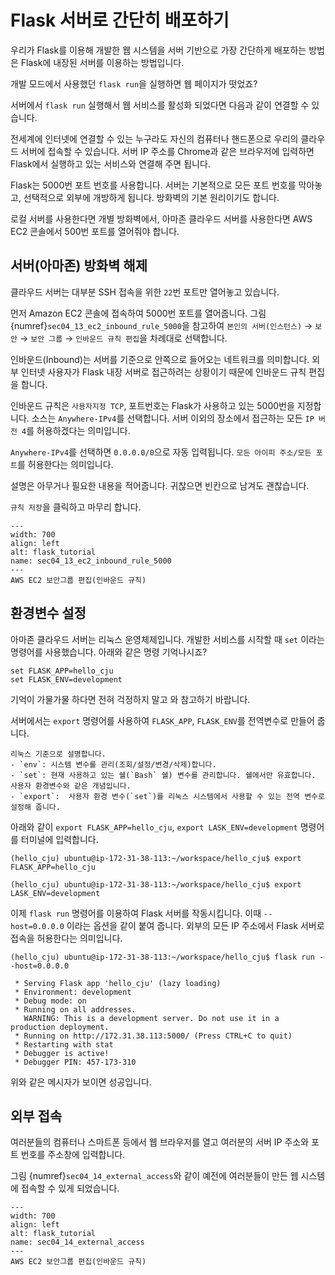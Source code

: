 # Flask 서버로 간단히 배포하기
우리가 Flask를 이용해 개발한 웹 시스템을 서버 기반으로 가장 간단하게 배포하는 방법은 Flask에 내장된 서버를 이용하는 방법입니다. 

개발 모드에서 사용했던 `flask run`을 실행하면 웹 페이지가 떳었죠?

서버에서 `flask run` 실행해서 웹 서비스를 활성화 되었다면 다음과 같이 연결할 수 있습니다.

전세계에 인터넷에 연결할 수 있는 누구라도 자신의 컴퓨터나 핸드폰으로 우리의 클라우드 서버에 접속할 수 있습니다.
서버 IP 주소를 Chrome과 같은 브라우저에 입력하면 Flask에서 실행하고 있는 서비스와 연결해 주면 됩니다. 

Flask는 5000번 포트 번호를 사용합니다. 
서버는 기본적으로 모든 포트 번호를 막아놓고, 선택적으로 외부에 개방하게 됩니다.
방화벽의 기본 원리이기도 합니다.

로컬 서버를 사용한다면 개별 방화벽에서, 아마존 클라우드 서버를 사용한다면 AWS EC2 콘솔에서 500번 포트를 열어줘야 합니다. 

## 서버(아마존) 방화벽 해제

클라우드 서버는 대부분 SSH 접속을 위한 `22`번 포트만 열어놓고 있습니다.

먼저 Amazon EC2 콘솔에 접속하여 5000번 포트를 열어줍니다.
그림 {numref}`sec04_13_ec2_inbound_rule_5000`을 참고하여 `본인의 서버(인스턴스)` $\to$ `보안` $\to$ `보안 그룹`  $\to$ `인바운드 규칙 편집`을 차례대로 선택합니다.

인바운드(Inbound)는 서버를 기준으로 안쪽으로 들어오는 네트워크를 의미합니다. 
외부 인터넷 사용자가 Flask 내장 서버로 접근하려는 상황이기 때문에 인바운드 규칙 편집을 합니다.

인바운드 규칙은 `사용자지정 TCP`, 포트번호는 Flask가 사용하고 있는 5000번을 지정합니다. 소스는 `Anywhere-IPv4`를 선택합니다. 서버 이외의 장소에서 접근하는 모든 `IP 버전 4`를 허용하겠다는 의미입니다. 

`Anywhere-IPv4`를 선택하면 `0.0.0.0/0`으로 자동 입력됩니다. `모든 아이피 주소/모든 포트`를 허용한다는 의미입니다.

설명은 아무거나 필요한 내용을 적어줍니다. 
귀찮으면 빈칸으로 남겨도 괜찮습니다.

`규칙 저장`을 클릭하고 마무리 합니다.

```{figure} ../../imgs/Section04_system_deploy/sec04_13_ec2_inbound_rule_5000.png
---
width: 700
align: left
alt: flask_tutorial
name: sec04_13_ec2_inbound_rule_5000
---
AWS EC2 보안그룹 편집(인바운드 규칙)
```

## 환경변수 설정

아마존 클라우드 서버는 리눅스 운영체제입니다.
개발한 서비스를 시작할 때 `set` 이라는 명령어를 사용했습니다. 
아래와 같은 명령 기억나시죠?

```
set FLASK_APP=hello_cju
set FLASK_ENV=development
```

기억이 가물가물 하다면 전혀 걱정하지 말고 [](../../Contents/ch08-2_run_flask_server.md)와 [](../../Contents/ch08-4_setting_develop_mode.md) 참고하기 바랍니다.

서버에서는 `export` 명령어를 사용하여 `FLASK_APP`, `FLASK_ENV`를 전역변수로 만들어 줍니다. 

```{admonition} set과 export 차이점
리눅스 기준으로 설명합니다.
- `env`: 시스템 변수를 관리(조회/설정/변경/삭제)합니다.
- `set`: 현재 사용하고 있는 쉘(`Bash` 쉘) 변수를 관리합니다. 쉘에서만 유효합니다. 사용자 환경변수와 같은 개념입니다.
- `export`:  사용자 환경 변수(`set`)를 리눅스 시스템에서 사용할 수 있는 전역 변수로 설정해 줍니다. 
```

아래와 같이 `export FLASK_APP=hello_cju`, `export LASK_ENV=development` 명령어를 터미널에 입력합니다.

```
(hello_cju) ubuntu@ip-172-31-38-113:~/workspace/hello_cju$ export FLASK_APP=hello_cju
```

```
(hello_cju) ubuntu@ip-172-31-38-113:~/workspace/hello_cju$ export LASK_ENV=development
```

이제 `flask run` 명령어를 이용하여 Flask 서버를 작동시킵니다.
이때 `--host=0.0.0.0` 이라는 옵션을 같이 붙여 줍니다.
외부의 모든 IP 주소에서 Flask 서버로 접속을 허용한다는 의미입니다.

```
(hello_cju) ubuntu@ip-172-31-38-113:~/workspace/hello_cju$ flask run --host=0.0.0.0
```

```
 * Serving Flask app 'hello_cju' (lazy loading)
 * Environment: development
 * Debug mode: on
 * Running on all addresses.
   WARNING: This is a development server. Do not use it in a production deployment.
 * Running on http://172.31.38.113:5000/ (Press CTRL+C to quit)
 * Restarting with stat
 * Debugger is active!
 * Debugger PIN: 457-173-310
```

위와 같은 메시자가 보이면 성공입니다.

## 외부 접속

여러분들의 컴퓨터나 스마트폰 등에서 웹 브라우저를 열고 여러분의 서버 IP 주소와 포트 번호를 주소창에 입력합니다.

그림 {numref}`sec04_14_external_access`와 같이 예전에 여러분들이 만든 웹 시스템에 접속할 수 있게 되었습니다.

```{figure} ../../imgs/Section04_system_deploy/sec04_14_external_access.png
---
width: 700
align: left
alt: flask_tutorial
name: sec04_14_external_access
---
AWS EC2 보안그룹 편집(인바운드 규칙)
```